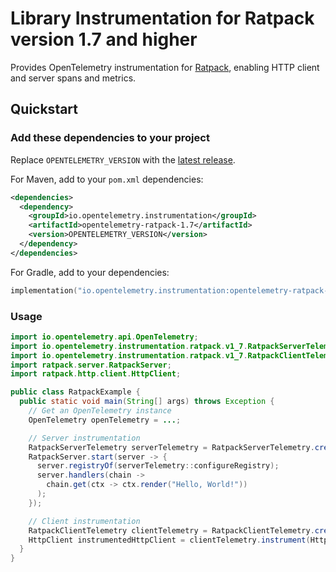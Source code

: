 # Library Instrumentation for Ratpack version 1.7 and higher

Provides OpenTelemetry instrumentation for [Ratpack](https://ratpack.io/), enabling HTTP client and server spans and
metrics.

## Quickstart

### Add these dependencies to your project

Replace `OPENTELEMETRY_VERSION` with the [latest release](https://central.sonatype.com/artifact/io.opentelemetry.instrumentation/opentelemetry-ratpack-1.7).

For Maven, add to your `pom.xml` dependencies:

```xml
<dependencies>
  <dependency>
    <groupId>io.opentelemetry.instrumentation</groupId>
    <artifactId>opentelemetry-ratpack-1.7</artifactId>
    <version>OPENTELEMETRY_VERSION</version>
  </dependency>
</dependencies>
```

For Gradle, add to your dependencies:

```kotlin
implementation("io.opentelemetry.instrumentation:opentelemetry-ratpack-1.7:OPENTELEMETRY_VERSION")
```

### Usage

```java
import io.opentelemetry.api.OpenTelemetry;
import io.opentelemetry.instrumentation.ratpack.v1_7.RatpackServerTelemetry;
import io.opentelemetry.instrumentation.ratpack.v1_7.RatpackClientTelemetry;
import ratpack.server.RatpackServer;
import ratpack.http.client.HttpClient;

public class RatpackExample {
  public static void main(String[] args) throws Exception {
    // Get an OpenTelemetry instance
    OpenTelemetry openTelemetry = ...;

    // Server instrumentation
    RatpackServerTelemetry serverTelemetry = RatpackServerTelemetry.create(openTelemetry);
    RatpackServer.start(server -> {
      server.registryOf(serverTelemetry::configureRegistry);
      server.handlers(chain ->
        chain.get(ctx -> ctx.render("Hello, World!"))
      );
    });

    // Client instrumentation
    RatpackClientTelemetry clientTelemetry = RatpackClientTelemetry.create(openTelemetry);
    HttpClient instrumentedHttpClient = clientTelemetry.instrument(HttpClient.of(spec -> {}));
  }
}
```
